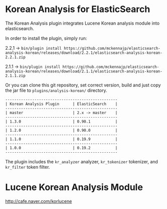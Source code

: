 Korean Analysis for ElasticSearch
==================================

The Korean Analysis plugin integrates Lucene Korean analysis module into elasticsearch.

In order to install the plugin, simply run:

2.2.1 -> `bin/plugin install https://github.com/mckennajp/elasticsearch-analysis-korean/releases/download/2.2.1/elasticsearch-analysis-korean-2.2.1.zip`

2.1.1 -> `bin/plugin install https://github.com/mckennajp/elasticsearch-analysis-korean/releases/download/2.1.1/elasticsearch-analysis-korean-2.1.1.zip`


Or you can clone this git repository, set correct version, build and just copy the jar file to `plugins/analysis-korean/` directory.

    --------------------------------------------------
    | Korean Analysis Plugin      | ElasticSearch    |
    --------------------------------------------------
    | master                      | 2.x -> master    |
    --------------------------------------------------
    | 1.3.0                       | 0.90.1           |
    --------------------------------------------------
    | 1.2.0                       | 0.90.0           |
    --------------------------------------------------
    | 1.1.0                       | 0.19.9           |
    --------------------------------------------------
    | 1.0.0                       | 0.19.2           |
    --------------------------------------------------

The plugin includes the `kr_analyzer` analyzer, `kr_tokenizer` tokenizer, and `kr_filter` token filter.


Lucene Korean Analysis Module
==============================

http://cafe.naver.com/korlucene
